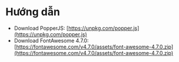 # Hướng dẫn
- Download PopperJS: [https://unpkg.com/popper.js](https://unpkg.com/popper.js)
- Download FontAwesome 4.7.0: [https://fontawesome.com/v4.7.0/assets/font-awesome-4.7.0.zip](https://fontawesome.com/v4.7.0/assets/font-awesome-4.7.0.zip)